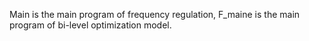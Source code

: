 Main is the main program of frequency regulation, 
F_maine is the main program of bi-level optimization model.
